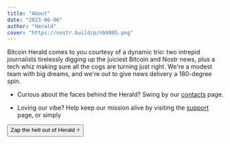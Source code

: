 ```yaml
---
title: "About"
date: "2023-06-06"
author: "Herald"
cover: "https://nostr.build/p/nb9805.png"
---
```


Bitcoin Herald comes to you courtesy of a dynamic trio: two intrepid journalists tirelessly digging up the juiciest Bitcoin and Nostr news, plus a tech whiz making sure all the cogs are turning just right. We're a modest team with big dreams, and we're out to give news delivery a 180-degree spin.

* Curious about the faces behind the Herald? Swing by our [contacts](https://bitcoin21ideas.github.io/herald/contacts) page.

* Loving our vibe? Help keep our mission alive by visiting the [support](https://bitcoin21ideas.github.io/herald/support) page, or simply

<!DOCTYPE html>
<html lang="en">
<head>
<meta charset="UTF-8" />
<meta name="viewport" content="width=device-width, initial-scale=1.0" />
<meta http-equiv="X-UA-Compatible" content="ie=edge" />
<title>Herald</title>
</head>
<body>
<button
id="nostr-zap-target"
data-npub="npub10eezfnlq4ad2lyf3478na8f5las4l7guuf55vs8378lwtk87hd7slf6zka"
data-relays="wss://relay.damus.io,wss://relay.snort.social,wss://nostr.wine,wss://relay.nostr.band"
>
Zap the hell out of Herald ⚡️
</button>
<script src="https://cdn.jsdelivr.net/npm/nostr-zap@0.7.0"></script>
</body>
</html>

